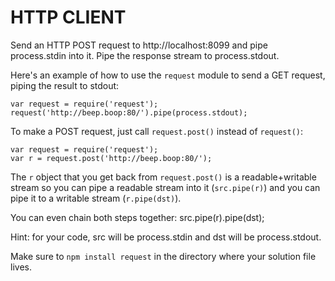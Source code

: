 # HTTP CLIENT

Send an HTTP POST request to http://localhost:8099 and pipe process.stdin into
it. Pipe the response stream to process.stdout.

Here's an example of how to use the `request` module to send a GET request,
piping the result to stdout:

    var request = require('request');
    request('http://beep.boop:80/').pipe(process.stdout);

To make a POST request, just call `request.post()` instead of `request()`:

    var request = require('request');
    var r = request.post('http://beep.boop:80/');
    
The `r` object that you get back from `request.post()` is a readable+writable
stream so you can pipe a readable stream into it (`src.pipe(r)`) and you can
pipe it to a writable stream (`r.pipe(dst)`).

You can even chain both steps together: src.pipe(r).pipe(dst);

Hint: for your code, src will be process.stdin and dst will be process.stdout.

Make sure to `npm install request` in the directory where your solution file
lives.
